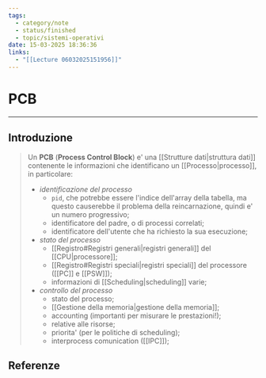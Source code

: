 ```yaml
---
tags:
  - category/note
  - status/finished
  - topic/sistemi-operativi
date: 15-03-2025 18:36:36
links:
  - "[[Lecture 06032025151956]]"
---
```

# PCB
---
## Introduzione
> Un **PCB** (**Process Control Block**) e' una [[Strutture dati|struttura dati]] contenente le informazioni che identificano un [[Processo|processo]], in particolare:
> - _identificazione del processo_
> 	- `pid`, che potrebbe essere l'indice dell'array della tabella, ma questo causerebbe il problema della reincarnazione, quindi e' un numero progressivo;
> 	- identificatore del padre, o di processi correlati;
> 	- identificatore dell'utente che ha richiesto la sua esecuzione;
> - _stato del processo_
> 	- [[Registro#Registri generali|registri generali]] del [[CPU|processore]];
> 	- [[Registro#Registri speciali|registri speciali]] del processore ([[PC]] e [[PSW]]);
> 	- informazioni di [[Scheduling|scheduling]] varie;
> - _controllo del processo_
> 	- stato del processo;
> 	- [[Gestione della memoria|gestione della memoria]];
> 	- accounting (importanti per misurare le prestazioni!);
> 	- relative alle risorse;
> 	- priorita' (per le politiche di scheduling);
> 	- interprocess comunication ([[IPC]]);

## Referenze